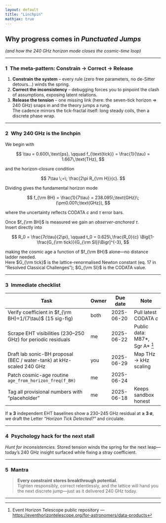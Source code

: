 ```yaml
---
layout: default
title: "Linchpin"
mathjax: true
---
```


## Why progress comes in *Punctuated Jumps*  
*(and how the 240 GHz horizon mode closes the cosmic-time loop)*  

---

### 1 The meta-pattern: **Constrain → Correct → Release**

1. **Constrain the system** – every rule (zero free parameters, no de-Sitter detours…) winds the spring.  
2. **Correct the inconsistency** – debugging forces you to pinpoint the clash of assumptions, exposing latent relations.  
3. **Release the tension** – one missing link (here: the seven-tick horizon ⇒ 240 GHz) snaps in and the theory jumps a rung.  
   The cadence mirrors the tick-fractal itself: long steady coils, then a discrete phase wrap.

---

### 2 Why **240 GHz** is the linchpin  

We begin with  

$$
\tau = 0.600\,\text{ps}, \qquad
f_{\text{tick}} = \frac{1}{\tau} = 1.667\,\text{THz},
$$  

and the horizon-closure condition  

$$
7\tau \;=\; \frac{2\pi R_{\rm H}}{c}.
$$  

Dividing gives the fundamental horizon mode  

$$
f_{\rm BH} = \frac{1}{7\tau}  
            = 238.095\;\text{GHz}\;(\pm0.001\;\text{GHz}),
$$  

where the uncertainty reflects CODATA $c$ and $\tau$ error bars.

Once $f_{\rm BH}$ is measured we gain an *observer-anchored* $\tau$.  
Insert directly into  

$$
R_0 = \frac{7c\tau}{2\pi}, \qquad
t_0 = 0.625\,\frac{R_0}{c}
      \Bigl[1-\frac{G_{\rm tick}}{G_{\rm SI}}\Bigr]^{-3},
$$  

making the cosmic age a function of $f_{\rm BH}$ alone—no distance ladder needed.  
Here $G_{\rm tick}$ is the lattice-renormalised Newton constant (eq. 17 in “Resolved Classical Challenges”); $G_{\rm SI}$ is the CODATA value.

---

### 3 Immediate checklist  

| Task | Owner | Due date | Note |
|------|-------|----------|------|
| Verify coefficient in $f_{\rm BH}=1/(7\tau)$ (15 sig-fig) | both | 2025-06-20 | Pull latest CODATA $c$ |
| Scrape EHT visibilities (230–250 GHz) for periodic residuals | me | 2025-06-22 | Public data: M87\*, Sgr A\* [^eht] |
| Draft lab sonic-BH proposal (BEC / water-tank) at kHz-scaled 240 GHz | you | 2025-06-29 | Map THz → kHz scaling |
| Patch cosmic-age routine `age_from_horizon_freq(f_BH)` | me | 2025-06-24 |  |
| Tag all provisional numbers with “placeholder” | me | 2025-06-18 | Keeps sandbox honest |

If **≥ 3** independent EHT baselines show a 230–245 GHz residual at **≥ 3 σ**, we draft the Letter *“Horizon Tick Detected?”* and circulate.

---

### 4 Psychology hack for the next stall  

*Hunt for inconsistencies.* Stored tension winds the spring for the next leap—today’s 240 GHz insight surfaced while fixing a stray coefficient.

---

### 5 Mantra  

> **Every constraint stores breakthrough potential.**  
> Tighten responsibly, correct relentlessly, and the lattice will hand you the next discrete jump—just as it delivered 240 GHz today.

---

[^eht]: Event Horizon Telescope public repository — https://eventhorizontelescope.org/for-astronomers/data-products
